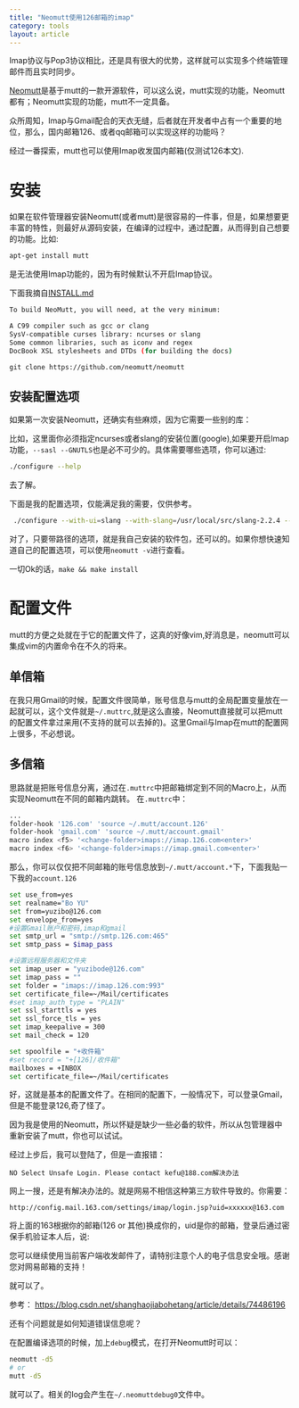 ```yaml
---
title: "Neomutt使用126邮箱的imap"
category: tools
layout: article
---
```


Imap协议与Pop3协议相比，还是具有很大的优势，这样就可以实现多个终端管理邮件而且实时同步。

[Neomutt](https://github.com/neomutt/neomutt)是基于mutt的一款开源软件，可以这么说，mutt实现的功能，Neomutt都有；Neomutt实现的功能，mutt不一定具备。

众所周知，Imap与Gmail配合的天衣无缝，后者就在开发者中占有一个重要的地位，那么，国内邮箱126、或者qq邮箱可以实现这样的功能吗？

经过一番探索，mutt也可以使用Imap收发国内邮箱(仅测试126本文).

# 安装
如果在软件管理器安装Neomutt(或者mutt)是很容易的一件事，但是，如果想要更丰富的特性，则最好从源码安装，在编译的过程中，通过配置，从而得到自己想要的功能。比如:

```bash
apt-get install mutt
```

是无法使用Imap功能的，因为有时候默认不开启Imap协议。

下面我摘自[INSTALL.md](https://github.com/neomutt/neomutt/blob/master/INSTALL.md)

```bash
To build NeoMutt, you will need, at the very minimum:

A C99 compiler such as gcc or clang
SysV-compatible curses library: ncurses or slang
Some common libraries, such as iconv and regex
DocBook XSL stylesheets and DTDs (for building the docs)
```

```git
git clone https://github.com/neomutt/neomutt
```

## 安装配置选项
如果第一次安装Neomutt，还确实有些麻烦，因为它需要一些别的库：


比如，这里面你必须指定ncurses或者slang的安装位置(google),如果要开启Imap功能，```--sasl --GNUTLS```也是必不可少的。具体需要哪些选项，你可以通过:

```bash
./configure --help
```

去了解。

下面是我的配置选项，仅能满足我的需要，仅供参考。

```bash
 ./configure --with-ui=slang --with-slang=/usr/local/src/slang-2.2.4 --with-ssl=/usr/lib/ssl/ --disable-doc --debug --with-idn=/usr/include/lib/ --sasl --with-gnutls=/usr/include/gnutls/
```

对了，只要带路径的选项，就是我自己安装的软件包，还可以的。如果你想快速知道自己的配置选项，可以使用```neomutt -v```进行查看。

一切Ok的话，```make && make install```

# 配置文件
mutt的方便之处就在于它的配置文件了，这真的好像vim,好消息是，neomutt可以集成vim的内置命令在不久的将来。

## 单信箱
在我只用Gmail的时候，配置文件很简单，账号信息与mutt的全局配置变量放在一起就可以，这个文件就是```~/.muttrc```,就是这么直接，Neomutt直接就可以把mutt的配置文件拿过来用(不支持的就可以去掉的)。这里Gmail与Imap在mutt的配置网上很多，不必想说。

## 多信箱
思路就是把账号信息分离，通过在```.muttrc```中把邮箱绑定到不同的Macro上，从而实现Neomutt在不同的邮箱内跳转。
在```.muttrc```中：

```bash
...
folder-hook '126.com' 'source ~/.mutt/account.126'
folder-hook 'gmail.com' 'source ~/.mutt/account.gmail'
macro index <f5> '<change-folder>imaps://imap.126.com<enter>'
macro index <f6> '<change-folder>imaps://imap.gmail.com<enter>'
```

那么，你可以仅仅把不同邮箱的账号信息放到```~/.mutt/account.*```下，下面我贴一下我的``account.126``

```bash
set use_from=yes
set realname="Bo YU"
set from=yuzibo@126.com
set envelope_from=yes
#设置Gmail账户和密码,imap和gmail
set smtp_url = "smtp://smtp.126.com:465"
set smtp_pass = $imap_pass

#设置远程服务器和文件夹
set imap_user = "yuzibode@126.com"
set imap_pass = ""
set folder = "imaps://imap.126.com:993"
set certificate_file=~/Mail/certificates
#set imap_auth_type = "PLAIN"
set ssl_starttls = yes
set ssl_force_tls = yes
set imap_keepalive = 300
set mail_check = 120

set spoolfile = "+收件箱"
#set record = "+[126]/收件箱"
mailboxes = +INBOX
set certificate_file=~/Mail/certificates
```

好，这就是基本的配置文件了。在相同的配置下，一般情况下，可以登录Gmail，但是不能登录126,奇了怪了。

因为我是使用的Neomutt，所以怀疑是缺少一些必备的软件，所以从包管理器中重新安装了mutt，你也可以试试。

经过上步后，我可以登陆了，但是一直报错：

	NO Select Unsafe Login. Please contact kefu@188.com解决办法

网上一搜，还是有解决办法的。就是网易不相信这种第三方软件导致的。你需要：

	http://config.mail.163.com/settings/imap/login.jsp?uid=xxxxxx@163.com

将上面的163根据你的邮箱(126 or 其他)换成你的，uid是你的邮箱，登录后通过密保手机验证本人后，说:

您可以继续使用当前客户端收发邮件了，请特别注意个人的电子信息安全哦。感谢您对网易邮箱的支持！

就可以了。

参考：
https://blog.csdn.net/shanghaojiabohetang/article/details/74486196

还有个问题就是如何知道错误信息呢？

在配置编译选项的时候，加上```debug```模式，在打开Neomutt时可以：

```bash
neomutt -d5
# or
mutt -d5
```
就可以了。相关的log会产生在```~/.neomuttdebug0```文件中。




